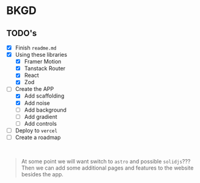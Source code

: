 # BKGD

## TODO's

- [x] Finish `readme.md`
- [x] Using these libraries
  - [x] Framer Motion
  - [x] Tanstack Router
  - [x] React
  - [x] Zod
- [ ] Create the APP
  - [x] Add scaffolding
  - [x] Add noise
  - [ ] Add background
  - [ ] Add gradient
  - [ ] Add controls
- [ ] Deploy to `vercel`
- [ ] Create a roadmap

<br>

> At some point we will want switch to `astro` and possible `solidjs`???
> Then we can add some additional pages and features to the website besides the app.
